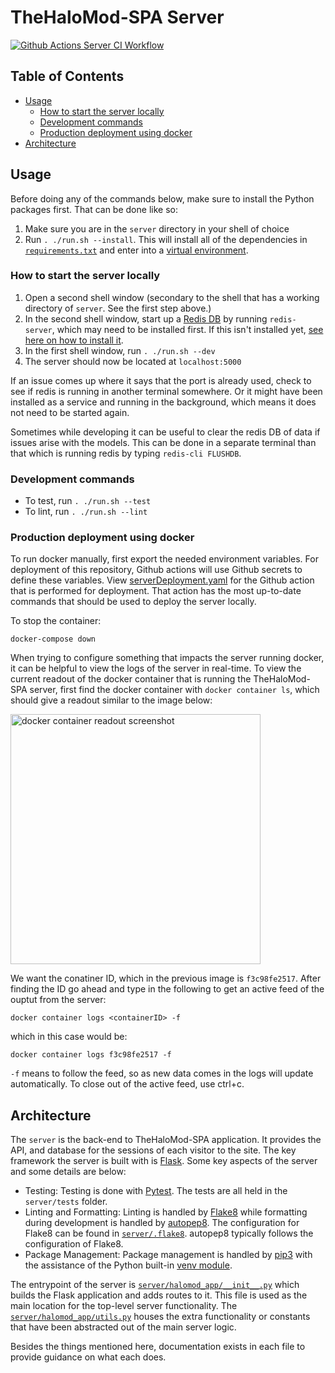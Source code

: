 # TheHaloMod-SPA Server

[![Github Actions Server CI Workflow](https://img.shields.io/github/workflow/status/halomod/TheHaloMod-SPA/Server%20CI?label=Server%20CI)](https://github.com/halomod/TheHaloMod-SPA/actions/workflows/server.yaml)

## Table of Contents

  - [Usage](#usage)
    - [How to start the server locally](#how-to-start-the-server-locally)
    - [Development commands](#development-commands)
    - [Production deployment using docker](#production-deployment-using-docker)
  - [Architecture](#architecture)

## Usage

Before doing any of the commands below, make sure to install the Python packages first. That can be done like so:

1. Make sure you are in the `server` directory in your shell of choice
1. Run `. ./run.sh --install`. This will install all of the dependencies in [`requirements.txt`](requirements.txt) and enter into a [virtual environment](https://docs.python.org/3/tutorial/venv.html).

### How to start the server locally

1. Open a second shell window (secondary to the shell that has a working directory of `server`. See the first step above.)
1. In the second shell window, start up a [Redis DB](https://redis.io/) by running `redis-server`, which may need to be installed first. If this isn't installed yet, [see here on how to install it](https://redis.io/topics/quickstart).
1. In the first shell window, run `. ./run.sh --dev`
1. The server should now be located at `localhost:5000`

If an issue comes up where it says that the port is already used, check to see if redis is running in another terminal somewhere. Or it might have been installed as a service and running in the background, which means it does not need to be started again.

Sometimes while developing it can be useful to clear the redis DB of data if issues arise with the models. This can be done in a separate terminal than that which is running redis by typing `redis-cli FLUSHDB`.

### Development commands

- To test, run `. ./run.sh --test`
- To lint, run `. ./run.sh --lint`

### Production deployment using docker

To run docker manually, first export the needed environment variables. For deployment of this repository, Github actions will use Github secrets to define these variables. View [serverDeployment.yaml](../.github/workflows/serverDeployment.yaml) for the Github action that is performed for deployment. That action has the most up-to-date commands that should be used to deploy the server locally. 

To stop the container:

`docker-compose down`

When trying to configure something that impacts the server running docker, it can be helpful to view the logs of the server in real-time. To view the current readout of the docker container that is running the TheHaloMod-SPA server, first find the docker container with `docker container ls`, which should give a readout similar to the image below:

<image src="https://i.imgur.com/abtYIo7.png" width="400" alt="docker container readout screenshot">

We want the conatiner ID, which in the previous image is `f3c98fe2517`. After finding the ID go ahead and type in the following to get an active feed of the ouptut from the server:

```
docker container logs <containerID> -f
```

which in this case would be:

```
docker container logs f3c98fe2517 -f
```

`-f` means to follow the feed, so as new data comes in the logs will update automatically. To close out of the active feed, use ctrl+c. 

## Architecture

The `server` is the back-end to TheHaloMod-SPA application. It provides the API, and database for the sessions of each visitor to the site. The key framework the server is built with is [Flask](https://flask.palletsprojects.com/en/1.1.x/). Some key aspects of the server and some details are below:

- Testing: Testing is done with [Pytest](https://docs.pytest.org/en/stable/). The tests are all held in the `server/tests` folder.
- Linting and Formatting: Linting is handled by [Flake8](https://flake8.pycqa.org/en/latest/) while formatting during development is handled by [autopep8](https://pypi.org/project/autopep8/). The configuration for Flake8 can be found in [`server/.flake8`](.flake8). autopep8 typically follows the configuration of Flake8.
- Package Management: Package management is handled by [pip3](https://pip.pypa.io/en/stable/) with the assistance of the Python built-in [venv module](https://docs.python.org/3/tutorial/venv.html).

The entrypoint of the server is [`server/halomod_app/__init__.py`](halomod_app/__init__.py) which builds the Flask application and adds routes to it. This file is used as the main location for the top-level server functionality. The [`server/halomod_app/utils.py`](halomod_app/utils.py) houses the extra functionality or constants that have been abstracted out of the main server logic. 

Besides the things mentioned here, documentation exists in each file to provide guidance on what each does. 

